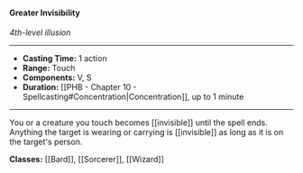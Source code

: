#### Greater Invisibility
*4th-level illusion*
___
- **Casting Time:** 1 action
- **Range:** Touch
- **Components:** V, S
- **Duration:** [[PHB - Chapter 10 - Spellcasting#Concentration|Concentration]], up to 1 minute
---
You or a creature you touch becomes [[invisible]] until the spell ends. Anything the target is wearing or carrying is [[invisible]] as long as it is on the target's person.

**Classes:** [[Bard]], [[Sorcerer]], [[Wizard]]
